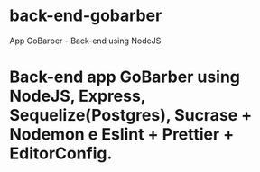 # back-end-gobarber
App GoBarber - Back-end using NodeJS

# Back-end app GoBarber using NodeJS, Express, Sequelize(Postgres), Sucrase + Nodemon e Eslint + Prettier + EditorConfig.
